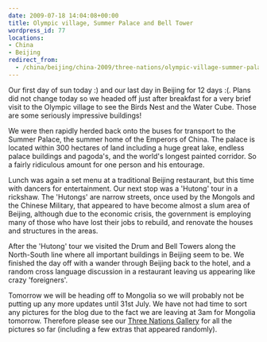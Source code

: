 ```yaml
---
date: 2009-07-18 14:04:08+00:00
title: Olympic village, Summer Palace and Bell Tower
wordpress_id: 77
locations:
- China
- Beijing
redirect_from: 
  - /china/beijing/china-2009/three-nations/olympic-village-summer-palace-and-bell-tower/
---
```


Our first day of sun today :) and our last day in Beijing for 12 days :(. Plans did not change today so
we headed off just after breakfast for a very brief visit to the Olympic village to see the Birds Nest
and the Water Cube. Those are some seriously impressive buildings!

We were then rapidly herded back onto the buses for transport to the Summer Palace, the summer home of
the Emperors of China. The palace is located within 300 hectares of land including a huge great lake,
endless palace buildings and pagoda's, and the world's longest painted corridor. So a fairly ridiculous
amount for one person and his entourage.

Lunch was again a set menu at a traditional Beijing restaurant, but this time with dancers for
entertainment. Our next stop was a 'Hutong' tour in a rickshaw. The 'Hutongs' are narrow streets, once
used by the Mongols and the Chinese Military, that appeared to have become almost a slum area of Beijing,
although due to the economic crisis, the government is employing many of those who have lost their jobs
to rebuild, and renovate the houses and structures in the areas.

After the 'Hutong' tour we visited the Drum and Bell Towers along the North-South line where all
important buildings in Beijing seem to be. We finished the day off with a wander through Beijing back to
the hotel, and a random cross language discussion in a restaurant leaving us appearing like crazy
'foreigners'.

Tomorrow we will be heading off to Mongolia so we will probably not be putting up any more updates until
31st July. We have not had time to sort any pictures for the blog due to the fact we are leaving at 3am
for Mongolia tomorrow. Therefore please see our [Three Nations Gallery][3n] for all the pictures so far
(including a few extras that appeared randomly).

[3n]: //photos.perry-online.me.uk/travel/three-nations-2009/
